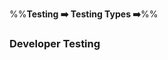 <link rel="stylesheet" href="{{baseUrl}}/css/textbook.css">

<div class="website-content">

%%**Testing :arrow_right: Testing Types :arrow_right:**%%

### Developer Testing

<div id="main">

<include src="./what/topicPanel.md" />
<include src="./why/topicPanel.md" />

</div>
</div>
